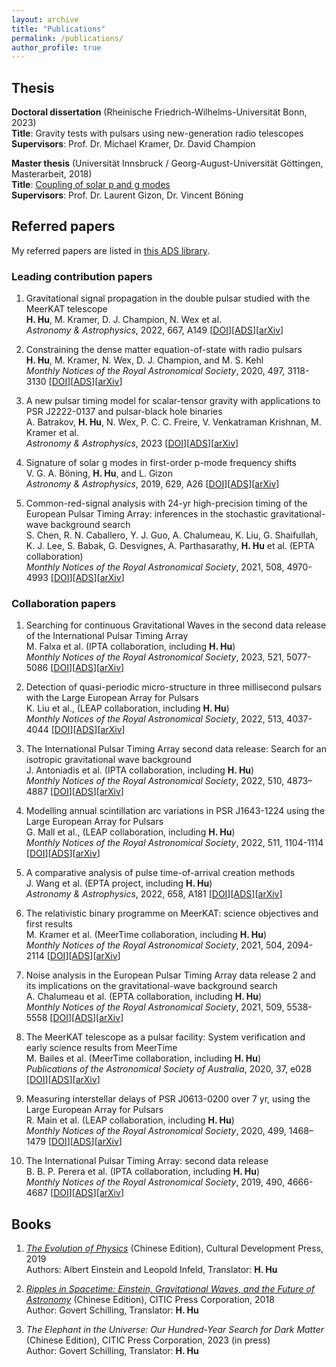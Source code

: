 ```yaml
---
layout: archive
title: "Publications"
permalink: /publications/
author_profile: true
---
```


## Thesis
<b>Doctoral dissertation</b> (Rheinische Friedrich-Wilhelms-Universität Bonn, 2023)\
<b>Title</b>: Gravity tests with pulsars using new-generation radio telescopes\
<b>Supervisors</b>: Prof. Dr. Michael Kramer, Dr. David Champion

<b>Master thesis</b> (Universität Innsbruck / Georg-August-Universität Göttingen, Masterarbeit, 2018)\
<b>Title</b>: [Coupling of solar p and g modes](https://diglib.uibk.ac.at/ulbtirolhs/content/titleinfo/2833765)\
<b>Supervisors</b>: Prof. Dr. Laurent Gizon, Dr. Vincent Böning

## Referred papers 
My referred papers are listed in [this ADS library](https://ui.adsabs.harvard.edu/user/libraries/F-uwfqs5SweTjz3cFKtoSg).
### Leading contribution papers
1. Gravitational signal propagation in the double pulsar studied with the MeerKAT telescope\
   **H. Hu**, M. Kramer, D. J. Champion, N. Wex et al.\
   *Astronomy & Astrophysics*, 2022, 667, A149 [[DOI](https://doi.org/10.1051/0004-6361/202244825)][[ADS](https://ui.adsabs.harvard.edu/abs/2022A%26A...667A.149H/abstract)][[arXiv](https://arxiv.org/abs/2209.11798)]

2. Constraining the dense matter equation-of-state with radio pulsars\
   **H. Hu**, M. Kramer, N. Wex, D. J. Champion, and M. S. Kehl\
   *Monthly Notices of the Royal Astronomical Society*, 2020, 497, 3118-3130 [[DOI](https://doi.org/10.1093/mnras/staa2107)][[ADS](https://ui.adsabs.harvard.edu/abs/2020MNRAS.497.3118H/abstract)][[arXiv](https://arxiv.org/abs/2007.07725)]

3. A new pulsar timing model for scalar-tensor gravity with applications to PSR J2222-0137 and pulsar-black hole binaries\
   A. Batrakov, **H. Hu**, N. Wex, P. C. C. Freire, V. Venkatraman Krishnan, M. Kramer et al.\
   *Astronomy & Astrophysics*, 2023 [[DOI](https://doi.org/10.1051/0004-6361/202245246)][[ADS](https://ui.adsabs.harvard.edu/abs/2023arXiv230303824B/abstract)][[arXiv](https://arxiv.org/abs/2303.03824)]

4. Signature of solar g modes in first-order p-mode frequency shifts\
   V. G. A. Böning, **H. Hu**, and L. Gizon\
   *Astronomy & Astrophysics*, 2019, 629, A26 [[DOI](https://doi.org/10.1051/0004-6361/201935434)][[ADS](https://ui.adsabs.harvard.edu/abs/2019A%26A...629A..26B/abstract)][[arXiv](https://arxiv.org/abs/1907.02379)] 

5. Common-red-signal analysis with 24-yr high-precision timing of the European Pulsar Timing Array: inferences in the stochastic gravitational-wave background search\
   S. Chen, R. N. Caballero, Y. J. Guo, A. Chalumeau, K. Liu, G. Shaifullah, K. J. Lee, S. Babak, G. Desvignes, A. Parthasarathy, **H. Hu** et al. (EPTA collaboration)\
   *Monthly Notices of the Royal Astronomical Society*, 2021, 508, 4970-4993 [[DOI](https://doi.org/10.1093/mnras/stab2833)][[ADS](https://ui.adsabs.harvard.edu/abs/2021MNRAS.508.4970C/abstract)][[arXiv](https://arxiv.org/abs/2110.13184)]

### Collaboration papers
1.  Searching for continuous Gravitational Waves in the second data release of the International Pulsar Timing Array\
    M. Falxa et al. (IPTA collaboration, including **H. Hu**)\
    *Monthly Notices of the Royal Astronomical Society*, 2023, 521, 5077-5086 [[DOI](https://doi.org/10.1093/mnras/stad812)][[ADS](https://ui.adsabs.harvard.edu/abs/2023MNRAS.521.5077F/abstract)][[arXiv](https://arxiv.org/abs/2303.10767)]

2.  Detection of quasi-periodic micro-structure in three millisecond pulsars with the Large European Array for Pulsars\
    K. Liu et al., (LEAP collaboration, including **H. Hu**)\
    *Monthly Notices of the Royal Astronomical Society*, 2022, 513, 4037-4044 [[DOI](https://doi.org/10.1093/mnras/stac1082)][[ADS](https://ui.adsabs.harvard.edu/abs/2022MNRAS.513.4037L/abstract)][[arXiv](https://arxiv.org/abs/2206.10045)]

3.  The International Pulsar Timing Array second data release: Search for an isotropic gravitational wave background\
    J. Antoniadis et al. (IPTA collaboration, including **H. Hu**)\
    *Monthly Notices of the Royal Astronomical Society*, 2022, 510, 4873–4887 [[DOI](https://doi.org/10.1093/mnras/stab3418)][[ADS](https://ui.adsabs.harvard.edu/abs/2022MNRAS.510.4873A/abstract)][[arXiv](https://arxiv.org/abs/2201.03980)]
   
4.  Modelling annual scintillation arc variations in PSR J1643-1224 using the Large European Array for Pulsars\
    G. Mall et al., (LEAP collaboration, including **H. Hu**)\
    *Monthly Notices of the Royal Astronomical Society*, 2022, 511, 1104-1114 [[DOI](https://doi.org/10.1093/mnras/stac096)][[ADS](https://ui.adsabs.harvard.edu/abs/2022MNRAS.511.1104M/abstract)][[arXiv](https://arxiv.org/abs/2201.04245)]

5.  A comparative analysis of pulse time-of-arrival creation methods\
    J. Wang et al. (EPTA project, including **H. Hu**)\
    *Astronomy & Astrophysics*, 2022, 658, A181 [[DOI](https://doi.org/10.1051/0004-6361/202141121)][[ADS](https://ui.adsabs.harvard.edu/abs/2022A%26A...658A.181W/abstract)][[arXiv](https://arxiv.org/abs/2111.13482)]

6.  The relativistic binary programme on MeerKAT: science objectives and first results\
    M. Kramer et al. (MeerTime collaboration, including **H. Hu**)\
    *Monthly Notices of the Royal Astronomical Society*, 2021, 504, 2094-2114 [[DOI](https://doi.org/10.1093/mnras/stab375)][[ADS](https://ui.adsabs.harvard.edu/abs/2021MNRAS.504.2094K/abstract)][[arXiv](https://arxiv.org/abs/2102.05160)]

7.  Noise analysis in the European Pulsar Timing Array data release 2 and its implications on the gravitational-wave background search\
    A. Chalumeau et al. (EPTA collaboration, including **H. Hu**)\
    *Monthly Notices of the Royal Astronomical Society*, 2021, 509, 5538-5558 [[DOI](https://doi.org/10.1093/mnras/stab3283)][[ADS](https://ui.adsabs.harvard.edu/abs/2022MNRAS.509.5538C/abstract)][[arXiv](https://arxiv.org/abs/2111.05186)] 

8.  The MeerKAT telescope as a pulsar facility: System verification and early science results from MeerTime\
    M. Bailes et al. (MeerTime collaboration, including **H. Hu**)\
    *Publications of the Astronomical Society of Australia*, 2020, 37, e028 [[DOI](https://doi.org/10.1017/pasa.2020.19)][[ADS](https://ui.adsabs.harvard.edu/abs/2020PASA...37...28B/abstract)][[arXiv](https://arxiv.org/abs/2005.14366)]  

9.  Measuring interstellar delays of PSR J0613-0200 over 7 yr, using the Large European Array for Pulsars\
    R. Main et al. (LEAP collaboration, including **H. Hu**)\
    *Monthly Notices of the Royal Astronomical Society*, 2020, 499, 1468–1479 [[DOI](https://doi.org/10.1093/mnras/staa2955)][[ADS](https://ui.adsabs.harvard.edu/abs/2020MNRAS.499.1468M/abstract)][[arXiv](https://arxiv.org/abs/2009.10707)]

10. The International Pulsar Timing Array: second data release\
    B. B. P. Perera et al. (IPTA collaboration, including **H. Hu**)\
    *Monthly Notices of the Royal Astronomical Society*, 2019, 490, 4666-4687 [[DOI](https://doi.org/10.1093/mnras/stz2857)][[ADS](https://ui.adsabs.harvard.edu/abs/2019MNRAS.490.4666P/abstract)][[arXiv](https://arxiv.org/abs/1909.04534)]  

## Books
1. *[The Evolution of Physics](https://isbnsearch.org/isbn/9787514227185)* (Chinese Edition), Cultural Development Press, 2019\
   Authors: Albert Einstein and Leopold Infeld, Translator: **H. Hu**
   
2. *[Ripples in Spacetime: Einstein, Gravitational Waves, and the Future of Astronomy](https://isbnsearch.org/isbn/9787508690629)*
(Chinese Edition), CITIC Press Corporation, 2018\
   Author: Govert Schilling, Translator: **H. Hu**

3. *The Elephant in the Universe: Our Hundred-Year Search for Dark Matter* (Chinese
Edition), CITIC Press Corporation, 2023 (in press)\
   Author: Govert Schilling, Translator: **H. Hu**
